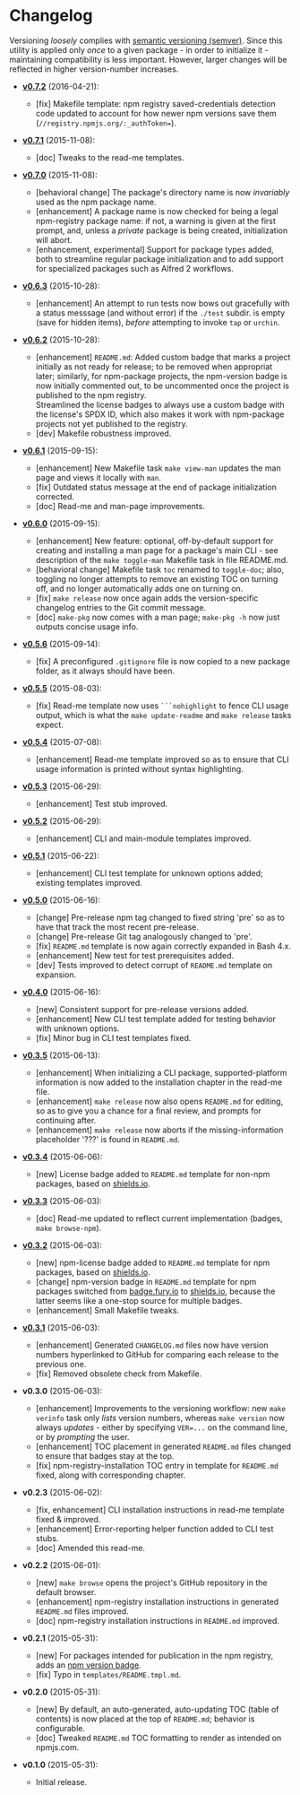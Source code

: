 # Changelog

Versioning _loosely_ complies with [semantic versioning (semver)](http://semver.org/).
Since this utility is applied only _once_ to a given package - in order to initialize it -
maintaining compatibility is less important. However, larger changes will be reflected
in higher version-number increases.

<!-- RETAIN THIS COMMENT. An entry template is automatically added each time `make version` is called. Fill in changes afterward. -->

* **[v0.7.2](https://github.com/mklement0/make-pkg/compare/v0.7.1...v0.7.2)** (2016-04-21):
  * [fix] Makefile template: npm registry saved-credentials detection code 
          updated to account for how newer npm versions save them
          (`//registry.npmjs.org/:_authToken=`).

* **[v0.7.1](https://github.com/mklement0/make-pkg/compare/v0.7.0...v0.7.1)** (2015-11-08):
  * [doc] Tweaks to the read-me templates.

* **[v0.7.0](https://github.com/mklement0/make-pkg/compare/v0.6.3...v0.7.0)** (2015-11-08):
  * [behavioral change] The package's directory name is now _invariably_ used as 
    the npm package name.
  * [enhancement] A package name is now checked for being a legal npm-registry package
    name: if not, a warning is given at the first prompt, and, unless a _private_ package
    is being created, initialization will abort.
  * [enhancement, experimental] Support for package types added, both to streamline
    regular package initialization and to add support for specialized packages such as 
    Alfred 2 workflows.

* **[v0.6.3](https://github.com/mklement0/make-pkg/compare/v0.6.2...v0.6.3)** (2015-10-28):
  * [enhancement] An attempt to run tests now bows out gracefully with a status
    messsage (and without error) if the `./test` subdir. is empty (save for hidden items),
    _before_ attempting to invoke `tap` or `urchin`.

* **[v0.6.2](https://github.com/mklement0/make-pkg/compare/v0.6.1...v0.6.2)** (2015-10-28):
  * [enhancement] `README.md`: Added custom badge that marks a project initially as not ready for release;
    to be removed when appropriat later; similarly, for npm-package projects, 
    the npm-version badge is now initially commented out, to be uncommented once the project is published to 
    the npm registry.  
    Streamlined the license badges to always use a custom badge with the license's SPDX ID, which
    also makes it work with npm-package projects not yet published to the registry.
  * [dev] Makefile robustness improved.

* **[v0.6.1](https://github.com/mklement0/make-pkg/compare/v0.6.0...v0.6.1)** (2015-09-15):
  * [enhancement] New Makefile task `make view-man` updates the man page and views it locally with `man`.
  * [fix] Outdated status message at the end of package initialization corrected.
  * [doc] Read-me and man-page improvements.

* **[v0.6.0](https://github.com/mklement0/make-pkg/compare/v0.5.6...v0.6.0)** (2015-09-15):
  * [enhancement] New feature: optional, off-by-default support for creating and installing a man page
    for a package's main CLI - see description of the `make toggle-man` Makefile task in file README.md.
  * [behavioral change] Makefile task `toc` renamed to `toggle-doc`; also, toggling
    no longer attempts to remove an existing TOC on turning off, and no longer automatically adds one on turning on.
  * [fix] `make release` now once again adds the version-specific changelog entries to the Git commit message.
  * [doc] `make-pkg` now comes with a man page; `make-pkg -h` now just outputs concise usage info.

* **[v0.5.6](https://github.com/mklement0/make-pkg/compare/v0.5.5...v0.5.6)** (2015-09-14):
  * [fix] A preconfigured `.gitignore` file is now copied to a new package folder, as it always should have been.

* **[v0.5.5](https://github.com/mklement0/make-pkg/compare/v0.5.4...v0.5.5)** (2015-08-03):
  * [fix] Read-me template now uses ` ```nohighlight ` to fence CLI usage output, which is what the `make update-readme` and `make release` tasks expect.

* **[v0.5.4](https://github.com/mklement0/make-pkg/compare/v0.5.3...v0.5.4)** (2015-07-08):
  * [enhancement] Read-me template improved so as to ensure that CLI usage information is printed without syntax highlighting.

* **[v0.5.3](https://github.com/mklement0/make-pkg/compare/v0.5.2...v0.5.3)** (2015-06-29):
  * [enhancement] Test stub improved.

* **[v0.5.2](https://github.com/mklement0/make-pkg/compare/v0.5.1...v0.5.2)** (2015-06-29):
  * [enhancement] CLI and main-module templates improved.

* **[v0.5.1](https://github.com/mklement0/make-pkg/compare/v0.5.0...v0.5.1)** (2015-06-22):
  * [enhancement] CLI test template for unknown options added; existing templates improved.

* **[v0.5.0](https://github.com/mklement0/make-pkg/compare/v0.4.0...v0.5.0)** (2015-06-16):
  * [change] Pre-release npm tag changed to fixed string 'pre' so as to have that track the most recent pre-release.
  * [change] Pre-release Git tag analogously changed to 'pre'.
  * [fix] `README.md` template is now again correctly expanded in Bash 4.x.
  * [enhancement] New test for test prerequisites added. 
  * [dev] Tests improved to detect corrupt of `README.md` template on expansion.

* **[v0.4.0](https://github.com/mklement0/make-pkg/compare/v0.3.5...v0.4.0)** (2015-06-16):
  * [new] Consistent support for pre-release versions added.
  * [enhancement] New CLI test template added for testing behavior with unknown options.
  * [fix] Minor bug in CLI test templates fixed.

* **[v0.3.5](https://github.com/mklement0/make-pkg/compare/v0.3.4...v0.3.5)** (2015-06-13):
  * [enhancement] When initializing a CLI package, supported-platform information is now added to the installation chapter in the read-me file.
  * [enhancement] `make release` now also opens `README.md` for editing, so as to give you a chance for a final review, and prompts for continuing after.
  * [enhancement] `make release` now aborts if the missing-information placeholder '???' is found in `README.md`.

* **[v0.3.4](https://github.com/mklement0/make-pkg/compare/v0.3.3...v0.3.4)** (2015-06-06):
  * [new] License badge added to `README.md` template for non-npm packages, based on [shields.io](http://shields.io).

* **[v0.3.3](https://github.com/mklement0/make-pkg/compare/v0.3.2...v0.3.3)** (2015-06-03):
  * [doc] Read-me updated to reflect current implementation (badges, `make browse-npm`).

* **[v0.3.2](https://github.com/mklement0/make-pkg/compare/v0.3.1...v0.3.2)** (2015-06-03):
  * [new] npm-license badge added to `README.md` template for npm packages, based on [shields.io](http://shields.io).
  * [change] npm-version badge in `README.md` template for npm packages switched from [badge.fury.io](https://badge.fury.io/) to [shields.io](http://shields.io), because the latter seems like a one-stop source for multiple badges.
  * [enhancement] Small Makefile tweaks.

* **[v0.3.1](https://github.com/mklement0/make-pkg/compare/v0.3.0...v0.3.1)** (2015-06-03):
  * [enhancement] Generated `CHANGELOG.md` files now have version numbers hyperlinked to GitHub for comparing each release to the previous one.
  * [fix] Removed obsolete check from Makefile.

* **v0.3.0** (2015-06-03):
  * [enhancement] Improvements to the versioning workflow: new `make verinfo` task only _lists_ version numbers, whereas `make version` now always _updates_ - either by specifying `VER=...` on the command line, or by _prompting_ the user.
  * [enhancement] TOC placement in generated `README.md` files changed to ensure that badges stay at the top.
  * [fix] npm-registry-installation TOC entry in template for `README.md` fixed, along with corresponding chapter.

* **v0.2.3** (2015-06-02):
  * [fix, enhancement] CLI installation instructions in read-me template fixed & improved.
  * [enhancement] Error-reporting helper function added to CLI test stubs.
  * [doc] Amended this read-me.

* **v0.2.2** (2015-06-01):
  * [new] `make browse` opens the project's GitHub repository in the default browser.
  * [enhancement] npm-registry installation instructions in generated `README.md` files improved.
  * [doc] npm-registry installation instructions in `README.md` improved.

* **v0.2.1** (2015-05-31):
  * [new] For packages intended for publication in the npm registry, adds an [npm version badge](http://badge.fury.io/).
  * [fix] Typo in `templates/README.tmpl.md`.
  
* **v0.2.0** (2015-05-31):
  * [new] By default, an auto-generated, auto-updating TOC (table of contents) is now placed at the top of `README.md`; behavior is configurable.
  * [doc] Tweaked `README.md` TOC formatting to render as intended on npmjs.com.

* **v0.1.0** (2015-05-31):
  * Initial release.
